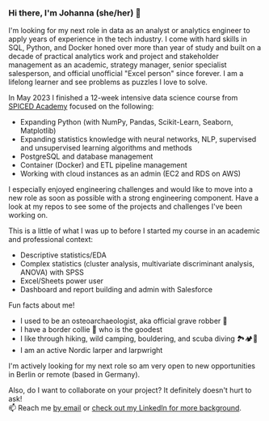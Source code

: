 ### Hi there, I'm Johanna (she/her) 👋

I'm looking for my next role in data as an analyst or analytics engineer to apply years of experience in the tech industry. I come with hard skills in SQL, Python, and Docker honed over more than year of study and built on a decade of practical analytics work and project and stakeholder management as an academic, strategy manager, senior specialist salesperson, and official unofficial "Excel person" since forever. I am a lifelong learner and see problems as puzzles I love to solve.

In May 2023 I finished a 12-week intensive data science course from [SPICED Academy](https://www.spiced-academy.com/en/program/data-science#) focused on the following:
- Expanding Python (with NumPy, Pandas, Scikit-Learn, Seaborn, Matplotlib)
- Expanding statistics knowledge with neural networks, NLP, supervised and unsupervised learning algorithms and methods
- PostgreSQL and database management
- Container (Docker) and ETL pipeline management
- Working with cloud instances as an admin (EC2 and RDS on AWS)

I especially enjoyed engineering challenges and would like to move into a new role as soon as possible with a strong engineering component. Have a look at my repos to see some of the projects and challenges I've been working on.

This is a little of what I was up to before I started my course in an academic and professional context:
- Descriptive statistics/EDA
- Complex statistics (cluster analysis, multivariate discriminant analysis, ANOVA) with SPSS
- Excel/Sheets power user
- Dashboard and report building and admin with Salesforce

Fun facts about me!
- I used to be an osteoarchaeologist, aka official grave robber 🤠
- I have a border collie 🐶 who is the goodest
- I like through hiking, wild camping, bouldering, and scuba diving 🏞️🏕️🤿
- I am an active Nordic larper and larpwright

I'm actively looking for my next role so am very open to new opportunities in Berlin or remote (based in Germany).  

Also, do I want to collaborate on your project? It definitely doesn't hurt to ask!  
📫 Reach me [by email](mailto:johannamorgande@gmail.com) or [check out my LinkedIn for more background](https://www.linkedin.com/in/morganjohanna/).
